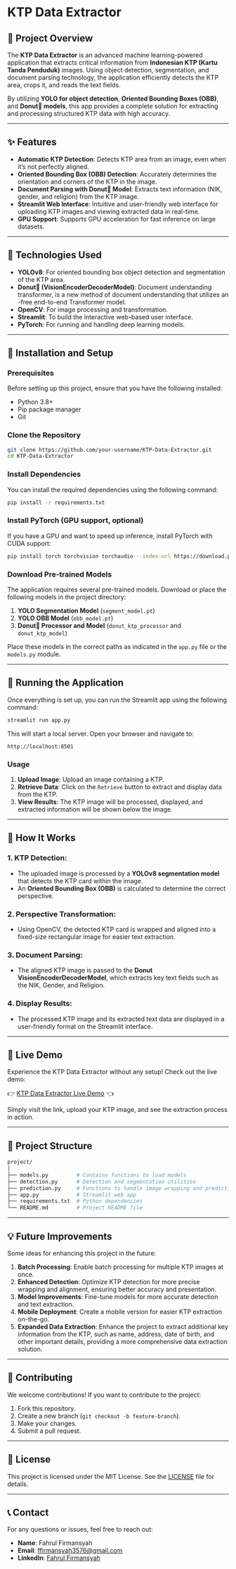 # **KTP Data Extractor**

## 🚀 Project Overview

The **KTP Data Extractor** is an advanced machine learning-powered application that extracts critical information from **Indonesian KTP (Kartu Tanda Penduduk)** images. Using object detection, segmentation, and document parsing technology, the application efficiently detects the KTP area, crops it, and reads the text fields.

By utilizing **YOLO for object detection**, **Oriented Bounding Boxes (OBB)**, and **Donut🍩 models**, this app provides a complete solution for extracting and processing structured KTP data with high accuracy.

---

## ✨ Features

- **Automatic KTP Detection**: Detects KTP area from an image, even when it’s not perfectly aligned.
- **Oriented Bounding Box (OBB) Detection**: Accurately determines the orientation and corners of the KTP in the image.
- **Document Parsing with Donut🍩 Model**: Extracts text information (NIK, gender, and religion) from the KTP image.
- **Streamlit Web Interface**: Intuitive and user-friendly web interface for uploading KTP images and viewing extracted data in real-time.
- **GPU Support**: Supports GPU acceleration for fast inference on large datasets.

---

## 🧠 Technologies Used

- **YOLOv8**: For oriented bounding box object detection and segmentation of the KTP area.
- **Donut🍩 (VisionEncoderDecoderModel)**: Document understanding transformer, is a new method of document understanding that utilizes an -free end-to-end Transformer model.
- **OpenCV**: For image processing and transformation.
- **Streamlit**: To build the interactive web-based user interface.
- **PyTorch**: For running and handling deep learning models.

---

## 🔧 Installation and Setup

### Prerequisites

Before setting up this project, ensure that you have the following installed:

- Python 3.8+
- Pip package manager
- Git

### Clone the Repository

```bash
git clone https://github.com/your-username/KTP-Data-Extractor.git
cd KTP-Data-Extractor
```

### Install Dependencies

You can install the required dependencies using the following command:

```bash
pip install -r requirements.txt
```

### Install PyTorch (GPU support, optional)

If you have a GPU and want to speed up inference, install PyTorch with CUDA support:

```bash
pip install torch torchvision torchaudio --index-url https://download.pytorch.org/whl/cu118
```

### Download Pre-trained Models

The application requires several pre-trained models. Download or place the following models in the project directory:

1. **YOLO Segmentation Model** (`segment_model.pt`)
2. **YOLO OBB Model** (`obb_model.pt`)
3. **Donut🍩 Processor and Model** (`donut_ktp_processor` and `donut_ktp_model`)

Place these models in the correct paths as indicated in the `app.py` file or the `models.py` module.

---

## 🚀 Running the Application

Once everything is set up, you can run the Streamlit app using the following command:

```bash
streamlit run app.py
```

This will start a local server. Open your browser and navigate to:

```
http://localhost:8501
```

### Usage

1. **Upload Image**: Upload an image containing a KTP.
2. **Retrieve Data**: Click on the `Retrieve` button to extract and display data from the KTP.
3. **View Results**: The KTP image will be processed, displayed, and extracted information will be shown below the image.

---

## 🎯 How It Works

### 1. **KTP Detection**:
   - The uploaded image is processed by a **YOLOv8 segmentation model** that detects the KTP card within the image.
   - An **Oriented Bounding Box (OBB)** is calculated to determine the correct perspective.

### 2. **Perspective Transformation**:
   - Using OpenCV, the detected KTP card is wrapped and aligned into a fixed-size rectangular image for easier text extraction.

### 3. **Document Parsing**:
   - The aligned KTP image is passed to the **Donut VisionEncoderDecoderModel**, which extracts key text fields such as the NIK, Gender, and Religion.
   
### 4. **Display Results**:
   - The processed KTP image and its extracted text data are displayed in a user-friendly format on the Streamlit interface.

---

## 🎉 Live Demo
Experience the KTP Data Extractor without any setup! Check out the live demo:

👉 [KTP Data Extractor Live Demo](https://ktp-data-extractor.streamlit.app) 👈

Simply visit the link, upload your KTP image, and see the extraction process in action.

---

## 📂 Project Structure

```bash
project/
│
├── models.py         # Contains functions to load models
├── detection.py      # Detection and segmentation utilities
├── prediction.py     # Functions to handle image wrapping and prediction
├── app.py            # Streamlit web app
├── requirements.txt  # Python dependencies
└── README.md         # Project README file
```

---

## 💡 Future Improvements

Some ideas for enhancing this project in the future:

1. **Batch Processing**: Enable batch processing for multiple KTP images at once.
2. **Enhanced Detection**: Optimize KTP detection for more precise wrapping and alignment, ensuring better accuracy and presentation.
3. **Model Improvements**: Fine-tune models for more accurate detection and text extraction.
4. **Mobile Deployment**: Create a mobile version for easier KTP extraction on-the-go.
5. **Expanded Data Extraction**: Enhance the project to extract additional key information from the KTP, such as name, address, date of birth, and other important details, providing a more comprehensive data extraction solution.

---
## 🤝 Contributing

We welcome contributions! If you want to contribute to the project:

1. Fork this repository.
2. Create a new branch (`git checkout -b feature-branch`).
3. Make your changes.
4. Submit a pull request.

---

## 📜 License

This project is licensed under the MIT License. See the [LICENSE](LICENSE) file for details.

---

## 📞 Contact

For any questions or issues, feel free to reach out:

- **Name**: Fahrul Firmansyah
- **Email**: ffirmansyah3576@gmail.com
- **LinkedIn**: [Fahrul Firmansyah](https://www.linkedin.com/in/fahrul-firmansyah-5a1b34237)
